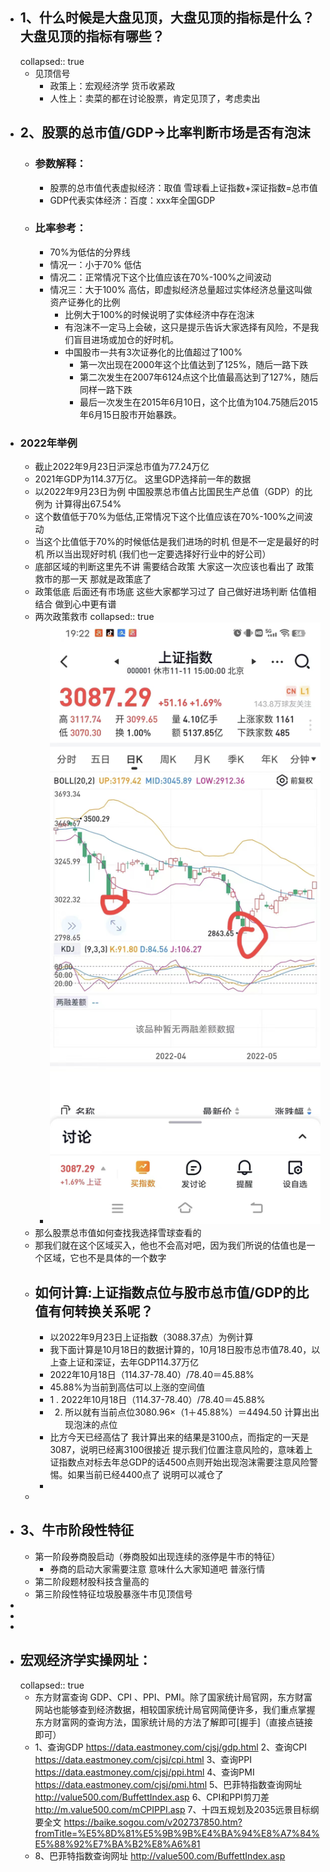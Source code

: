 - ## 1、什么时候是大盘见顶，大盘见顶的指标是什么？大盘见顶的指标有哪些？
  collapsed:: true
	- 见顶信号
		- 政策上：宏观经济学  货币收紧政
		- 人性上：卖菜的都在讨论股票，肯定见顶了，考虑卖出
- ## 2、股票的总市值/GDP->比率判断市场是否有泡沫
	- ### 参数解释：
		- 股票的总市值代表虚拟经济：取值 雪球看上证指数+深证指数=总市值
		- GDP代表实体经济：百度：xxx年全国GDP
	- ### 比率参考：
		- 70%为低估的分界线
		- 情况一：小于70% 低估
		- 情况二：正常情况下这个比值应该在70%-100%之间波动
		- 情况三：大于100% 高估，即虚拟经济总量超过实体经济总量这叫做资产证券化的比例
			- 比例大于100%的时候说明了实体经济中存在泡沫
			- 有泡沫不一定马上会破，这只是提示告诉大家选择有风险，不是我们盲目进场或加仓的好时机。
			- 中国股市一共有3次证券化的比值超过了100%
				- 第一次出现在2000年这个比值达到了125%，随后一路下跌
				- 第二次发生在2007年6124点这个比值最高达到了127%，随后同样一路下跌
				- 最后一次发生在2015年6月10日，这个比值为104.75随后2015年6月15日股市开始暴跌。
- ### 2022年举例
	- 截止2022年9月23日沪深总市值为77.24万亿
	- 2021年GDP为114.37万亿。   这里GDP选择前一年的数据
	- 以2022年9月23日为例 中国股票总市值占比国民生产总值（GDP）的比例为  计算得出67.54%
	- 这个数值低于70%为低估,正常情况下这个比值应该在70%-100%之间波动
	- 当这个比值低于70%的时候低估是我们进场的时机  但是不一定是最好的时机 所以当出现好时机 (我们也一定要选择好行业中的好公司）
	- 底部区域的判断这里先不讲    需要结合政策   大家这一次应该也看出了   政策救市的那一天  那就是政策底了
	- 政策低底 后面还有市场底  这些大家都学习过了  自己做好进场判断   估值相结合  做到心中更有谱
	- 两次政策救市
	  collapsed:: true
		- ![image.png](../assets/image_1668258307348_0.png)
	- 那么股票总市值如何查找我选择雪球查看的
	- 那我们就在这个区域买入，他也不会高对吧，因为我们所说的估值也是一个区域，它也不是具体的一个数字
	- ## 如何计算:上证指数点位与股市总市值/GDP的比值有何转换关系呢？
		- 以2022年9月23日上证指数（3088.37点）为例计算
		- 我下面计算是10月18日的数据计算的，10月18日股市总市值78.40，以上查上证和深证，去年GDP114.37万亿
		- 2022年10月18日（114.37-78.40）/78.40＝45.88%
		- 45.88%为当前到高估可以上涨的空间值
		- 1 .   2022年10月18日（114.37-78.40）/78.40＝45.88%
		- 2.    所以就有当前点位3080.96×（1＋45.88%）＝4494.50  计算出出现泡沫的点位
		- 比方今天已经高估了   我计算出来的结果是3100点，而指定的一天是3087，说明已经离3100很接近  提示我们位置注意风险的，意味着上证指数点对标去年总GDP的话4500点则开始出现泡沫需要注意风险警惕。如果当前已经4400点了  说明可以减仓了
		-
	-
- ## 3、牛市阶段性特征
	- 第一阶段券商股启动（券商股如出现连续的涨停是牛市的特征）
		- 券商的启动大家需要注意  意味什么大家知道吧   普涨行情
	- 第二阶段题材股科技含量高的
	- 第三阶段性特征垃圾股暴涨牛市见顶信号
-
-
-
- ## 宏观经济学实操网址：
  collapsed:: true
	- 东方财富查询 GDP、CPI 、PPI、PMI。除了国家统计局官网，东方财富网站也能够查到经济数据，相较国家统计局官网简便许多，我们重点掌握东方财富网的查询方法，国家统计局的方法了解即可[握手]（直接点链接即可）
	- 1、查询GDP
	  https://data.eastmoney.com/cjsj/gdp.html
	  2、查询CPI
	  https://data.eastmoney.com/cjsj/cpi.html
	  3、查询PPI
	  https://data.eastmoney.com/cjsj/ppi.html
	  4、查询PMI
	  https://data.eastmoney.com/cjsj/pmi.html
	  5、巴菲特指数查询网址
	  http://value500.com/BuffettIndex.asp
	  6、CPI和PPI剪刀差
	  http://m.value500.com/mCPIPPI.asp
	  7、十四五规划及2035远景目标纲要全文
	  https://baike.sogou.com/v202737850.htm?fromTitle=%E5%8D%81%E5%9B%9B%E4%BA%94%E8%A7%84%E5%88%92%E7%BA%B2%E8%A6%81
	- 8、巴菲特指数查询网址
	  http://value500.com/BuffettIndex.asp